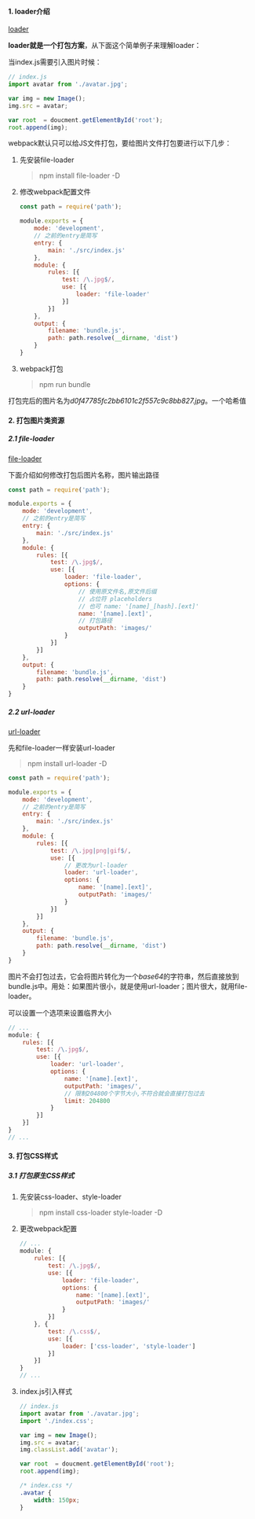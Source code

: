 #### 1. loader介绍

[loader](https://www.webpackjs.com/concepts/#loader)

**loader就是一个打包方案**，从下面这个简单例子来理解loader：

当index.js需要引入图片时候：

```js
// index.js
import avatar from './avatar.jpg';

var img = new Image();
img.src = avatar;

var root  = doucment.getElementById('root');
root.append(img);
```

webpack默认只可以给JS文件打包，要给图片文件打包要进行以下几步：

1. 先安装file-loader

   > npm install file-loader -D

2. 修改webpack配置文件

   ```js
   const path = require('path');
   
   module.exports = {
       mode: 'development',
       // 之前的entry是简写
       entry: {
           main: './src/index.js'
       },
       module: {
           rules: [{
               test: /\.jpg$/,
               use: [{
                   loader: 'file-loader'
               }]
           }]
       },
       output: {
           filename: 'bundle.js',
           path: path.resolve(__dirname, 'dist')
       }
   }
   ```

3. webpack打包

   > npm run bundle

打包完后的图片名为*d0f47785fc2bb6101c2f557c9c8bb827.jpg*。一个哈希值

#### 2. 打包图片类资源

##### 2.1 file-loader

[file-loader](https://www.webpackjs.com/loaders/file-loader/)

下面介绍如何修改打包后图片名称，图片输出路径

```js
const path = require('path');

module.exports = {
    mode: 'development',
    // 之前的entry是简写
    entry: {
        main: './src/index.js'
    },
    module: {
        rules: [{
            test: /\.jpg$/,
            use: [{
                loader: 'file-loader',
                options: {
                    // 使用原文件名,原文件后缀
                    // 占位符 placeholders
                    // 也可 name: '[name]_[hash].[ext]'
                    name: '[name].[ext]',
                    // 打包路径
                    outputPath: 'images/'
                }
            }]
        }]
    },
    output: {
        filename: 'bundle.js',
        path: path.resolve(__dirname, 'dist')
    }
}
```

##### 2.2 url-loader

[url-loader](https://www.webpackjs.com/loaders/url-loader/)

先和file-loader一样安装url-loader

> npm install url-loader -D

```js
const path = require('path');

module.exports = {
    mode: 'development',
    // 之前的entry是简写
    entry: {
        main: './src/index.js'
    },
    module: {
        rules: [{
            test: /\.jpg|png|gif$/,
            use: [{
                // 更改为url-loader
                loader: 'url-loader',
                options: {
                    name: '[name].[ext]',
                    outputPath: 'images/'
                }
            }]
        }]
    },
    output: {
        filename: 'bundle.js',
        path: path.resolve(__dirname, 'dist')
    }
}
```

图片不会打包过去，它会将图片转化为一个*base64*的字符串，然后直接放到bundle.js中。用处：如果图片很小，就是使用url-loader；图片很大，就用file-loader。

可以设置一个选项来设置临界大小

```js
// ...
module: {
    rules: [{
        test: /\.jpg$/,
        use: [{
            loader: 'url-loader',
            options: {
                name: '[name].[ext]',
                outputPath: 'images/',
                // 限制204800个字节大小,不符合就会直接打包过去
                limit: 204800
            }
        }]
    }]
}
// ...
```



#### 3. 打包CSS样式

##### 3.1 打包原生CSS样式

1. 先安装css-loader、style-loader

   > npm install css-loader style-loader -D

2. 更改webpack配置

   ```js
   // ...
   module: {
       rules: [{
           test: /\.jpg$/,
           use: [{
               loader: 'file-loader',
               options: {
                   name: '[name].[ext]',
                   outputPath: 'images/'
               }
           }]
       }, {
           test: /\.css$/,
           use: [{
               loader: ['css-loader', 'style-loader']
           }]
       }]
   }
   // ...
   ```

3. index.js引入样式

   ```js
   // index.js
   import avatar from './avatar.jpg';
   import './index.css';
   
   var img = new Image();
   img.src = avatar;
   img.classList.add('avatar');
   
   var root  = doucment.getElementById('root');
   root.append(img);
   ```

   ```css
   /* index.css */
   .avatar {
       width: 150px;
   }
   ```

   